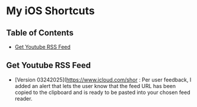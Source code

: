 # My iOS Shortcuts

## Table of Contents   
- [Get Youtube RSS Feed](#get-youtube-rss-feed)

## Get Youtube RSS Feed
- [Version 03242025](https://www.icloud.com/shor
: Per user feedback, I added an alert that lets the user know that the feed URL has been copied to the clipboard and is ready to be pasted into your chosen feed reader.
<!--stackedit_data:
eyJoaXN0b3J5IjpbLTU5MjM1NDU5NywtMTkxMDY4Mjk0Myw2MT
MwNDY3N119
-->